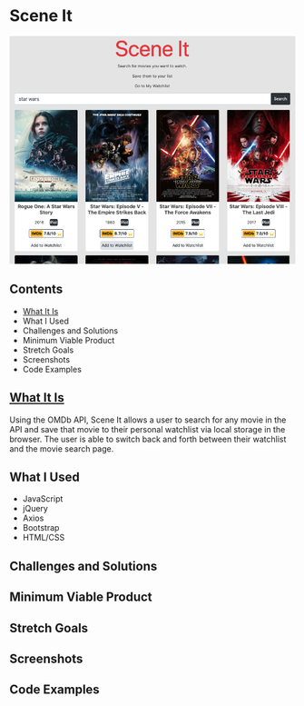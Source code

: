 # Scene It
![Image description](assets/Scene-It.png)
## Contents
- [What It Is](#what-it-is)
- What I Used
- Challenges and Solutions
- Minimum Viable Product
- Stretch Goals
- Screenshots
- Code Examples
## [What It Is](#what-it-is)
Using the OMDb API, Scene It allows a user to search for any movie in the API and save that movie to their personal
watchlist via local storage in the browser. The user is able to switch back and forth between their watchlist and the movie search page. 
## What I Used
- JavaScript
- jQuery
- Axios
- Bootstrap
- HTML/CSS
## Challenges and Solutions
## Minimum Viable Product
## Stretch Goals
## Screenshots
## Code Examples
